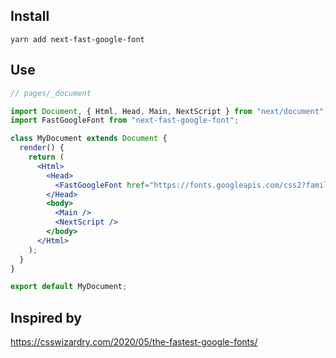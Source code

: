 ## Install

```
yarn add next-fast-google-font
```

## Use

```jsx
// pages/_document

import Document, { Html, Head, Main, NextScript } from "next/document";
import FastGoogleFont from "next-fast-google-font";

class MyDocument extends Document {
  render() {
    return (
      <Html>
        <Head>
          <FastGoogleFont href="https://fonts.googleapis.com/css2?family=Lato&display=swap" />
        </Head>
        <body>
          <Main />
          <NextScript />
        </body>
      </Html>
    );
  }
}

export default MyDocument;
```


## Inspired by

https://csswizardry.com/2020/05/the-fastest-google-fonts/
